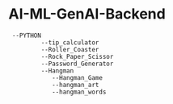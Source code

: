 # AI-ML-GenAI-Backend
     --PYTHON
             --tip_calculator
             --Roller_Coaster
             --Rock_Paper_Scissor
             --Password_Generator
             --Hangman
                --Hangman_Game
                --hangman_art
                --hangman_words
